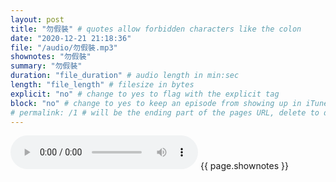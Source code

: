 ```yaml
---
layout: post
title: "勿假裝" # quotes allow forbidden characters like the colon
date: "2020-12-21 21:18:36"
file: "/audio/勿假裝.mp3"
shownotes: "勿假裝"
summary: "勿假裝"
duration: "file_duration" # audio length in min:sec
length: "file_length" # filesize in bytes
explicit: "no" # change to yes to flag with the explicit tag
block: "no" # change to yes to keep an episode from showing up in iTunes
# permalink: /1 # will be the ending part of the pages URL, delete to default to the title
---
```


<audio controls>
<source src="{{site.url}}{{site.baseurl}}{{ page.file }}" type="audio/x-mp3">
Your browser does not support the audio element.
</audio>
{{ page.shownotes }}
